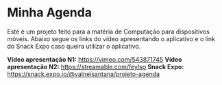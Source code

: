 # Minha Agenda

Esté é um projeto feito para a matéria de Computação para dispositivos móveis. Abaixo segue os links do vídeo apresentando o aplicativo e o link do Snack Expo caso queira utilizar o aplicativo.

**Vídeo apresentação N1:** https://vimeo.com/543871745
**Vídeo apresentação N2:** https://streamable.com/feylsp
**Snack Expo:** https://snack.expo.io/@valneisantana/projeto-agenda
